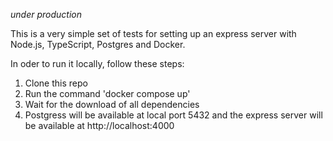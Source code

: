 *under production*

This is a very simple set of tests for setting up an express server with Node.js, TypeScript, Postgres and Docker.

In oder to run it locally, follow these steps:

1. Clone this repo
2. Run the command 'docker compose up'
3. Wait for the download of all dependencies
4. Postgress will be available at local port 5432 and the express server will be available at http://localhost:4000